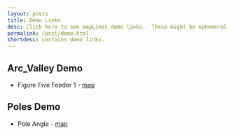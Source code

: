 ```yaml
---
layout: posts
title: Demo Links
desc: Click here to see mapLines demo links.  These might be ephemeral and change often.
permalink: /post/demo.html
shortdesc: contains demo links.
---
```


Arc_Valley Demo
---------------
* Figure Five Feeder 1 - [map](/coop/demo/sfig_five_f1.html)

Poles Demo
----------
* Pole Angle - [map](/coop/demo/pole_angle_1.html)



